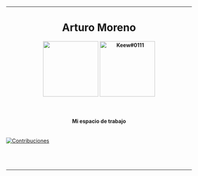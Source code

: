 <hr/>

<div align="center">
  <h1>Arturo Moreno</h1>
</div>

<div align="center">
<h4>
  <img src="https://i0.wp.com/e4developer.com/wp-content/uploads/2018/01/spring-boot.png?resize=408%2C214&ssl=1"  width="150";>
 
  <img src="https://storage.googleapis.com/cms-storage-bucket/847ae81f5430402216fd.svg" width="150" title="Keew#0111">
</h4>
</div>



<br/>

<div align="center">
  <h4>Mi espacio de trabajo</h4>
</div>


<br/>

<a href="#gh-dark-mode-only">
    <img src="https://github-readme-activity-graph.vercel.app/graph?username=ArturoMoreno56&theme=github-dark&point=00000000&radius=12" alt="Contribuciones">
</a>

<div align="center">
  <h1></h1>
</div>
&nbsp;
<hr/>
